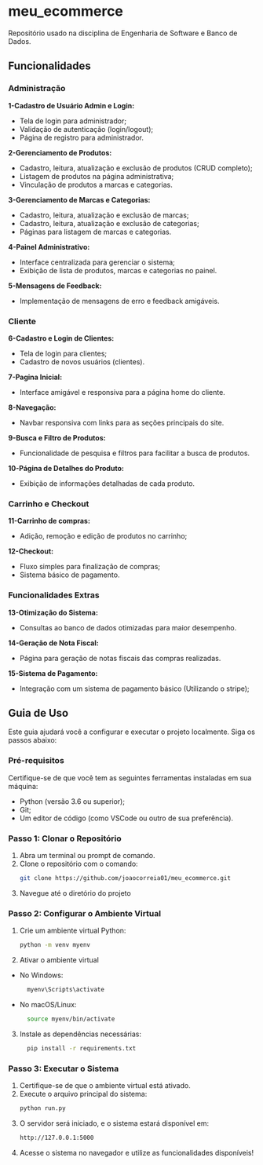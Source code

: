 # meu_ecommerce
Repositório usado na disciplina de Engenharia de Software e Banco de Dados.


## Funcionalidades

### Administração

**1-Cadastro de Usuário Admin e Login:**
- Tela de login para administrador;
- Validação de autenticação (login/logout);
- Página de registro para administrador.

**2-Gerenciamento de Produtos:**
- Cadastro, leitura, atualização e exclusão de produtos (CRUD completo);
- Listagem de produtos na página administrativa;
- Vinculação de produtos a marcas e categorias.

**3-Gerenciamento de Marcas e Categorias:**
- Cadastro, leitura, atualização e exclusão de marcas;
- Cadastro, leitura, atualização e exclusão de categorias;
- Páginas para listagem de marcas e categorias.

**4-Painel Administrativo:**
- Interface centralizada para gerenciar o sistema;
- Exibição de lista de produtos, marcas e categorias no painel.

**5-Mensagens de Feedback:**
- Implementação de mensagens de erro e feedback amigáveis.


### Cliente

**6-Cadastro e Login de Clientes:**
- Tela de login para clientes;
- Cadastro de novos usuários (clientes).

**7-Pagina Inicial:**
- Interface amigável e responsiva para a página home do cliente.

**8-Navegação:**
- Navbar responsiva com links para as seções principais do site.

**9-Busca e Filtro de Produtos:**
- Funcionalidade de pesquisa e filtros para facilitar a busca de produtos.

**10-Página de Detalhes do Produto:**
- Exibição de informações detalhadas de cada produto.


### Carrinho e Checkout

**11-Carrinho de compras:**
- Adição, remoção e edição de produtos no carrinho;

**12-Checkout:**
- Fluxo simples para finalização de compras;
- Sistema básico de pagamento.


### Funcionalidades Extras

**13-Otimização do Sistema:**
- Consultas ao banco de dados otimizadas para maior desempenho.

**14-Geração de Nota Fiscal:**
- Página para geração de notas fiscais das compras realizadas.

**15-Sistema de Pagamento:**
- Integração com um sistema de pagamento básico (Utilizando o stripe);


## Guia de Uso
Este guia ajudará você a configurar e executar o projeto localmente. Siga os passos abaixo:

### Pré-requisitos
Certifique-se de que você tem as seguintes ferramentas instaladas em sua máquina:
- Python (versão 3.6 ou superior);
- Git;
- Um editor de código (como VSCode ou outro de sua preferência).


### Passo 1: Clonar o Repositório
1. Abra um terminal ou prompt de comando.
2. Clone o repositório com o comando:
     ```bash
    git clone https://github.com/joaocorreia01/meu_ecommerce.git

3. Navegue até o diretório do projeto

### Passo 2: Configurar o Ambiente Virtual
1. Crie um ambiente virtual Python:
     ```bash
    python -m venv myenv
2. Ativar o ambiente virtual
- No Windows:
    ```bash
      myenv\Scripts\activate
- No macOS/Linux:
    ```bash
      source myenv/bin/activate
3. Instale as dependências necessárias:
    ```bash
      pip install -r requirements.txt

### Passo 3: Executar o Sistema
1. Certifique-se de que o ambiente virtual está ativado.
2. Execute o arquivo principal do sistema:
     ```bash
    python run.py
3. O servidor será iniciado, e o sistema estará disponível em:
     ```bash
    http://127.0.0.1:5000
4. Acesse o sistema no navegador e utilize as funcionalidades disponíveis!





